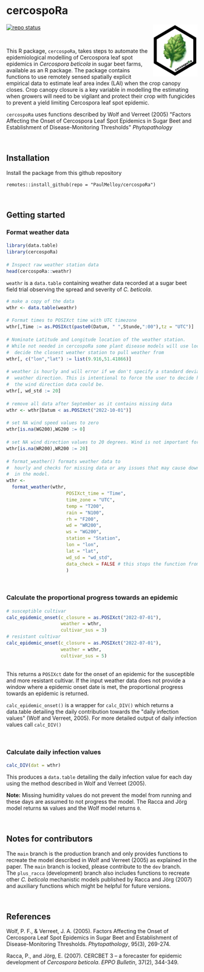 # cercospoRa  
<!-- badges: start -->
<a href="https://paul.melloy.com.au/cercospoRa/"><img src="man/figures/logo.png" align="right" height="138" alt="cercospoRa website" /></a>
[![repo status](https://www.repostatus.org/badges/latest/active.svg)](https://www.repostatus.org/#active)
<!-- badges: end -->
<br>

This R package, `cercospoRa`, takes steps to automate the epidemiological 
modelling of Cercospora leaf spot epidemics in _Cercospora beticola_ in sugar 
beet farms, available as an R package.
The package contains functions to use remotely sensed spatially explicit empirical
data to estimate leaf area index (LAI) when the crop canopy closes. 
Crop canopy closure is a key variable in modelling the estimating when growers 
will need to be vigilant and protect their crop with fungicides to prevent a 
yield limiting Cercospora leaf spot epidemic.  

`cercospoRa` uses functions described by Wolf and Verreet (2005) "Factors 
Affecting the Onset of Cercospora Leaf Spot Epidemics in Sugar Beet and 
Establishment of Disease-Monitoring Thresholds" _Phytopathology_  

<br>  

## Installation  

Install the package from this github repository  

```
remotes::install_github(repo = "PaulMelloy/cercospoRa")
```

<br>  

## Getting started  
### Format weather data  
```r
library(data.table)
library(cercospoRa)

# Inspect raw weather station data
head(cercospoRa::weathr)
```

`weathr` is a `data.table` containing weather data recorded at a sugar beet field 
trial observing the spread and severity of *C. beticola*.

```r
# make a copy of the data
wthr <- data.table(weathr)

# Format times to POSIXct time with UTC timezone
wthr[,Time := as.POSIXct(paste0(Datum, " ",Stunde,":00"),tz = "UTC")]

# Nominate Latitude and Longitude location of the weather station. 
# While not needed in cercospoRa some plant disease models will use location to 
#  decide the closest weather station to pull weather from
wthr[, c("lon","lat") := list(9.916,51.41866)]

# weather is hourly and will error if we don't specify a standard deviation of 
#  weather direction. This is intentional to force the user to decide how variable
#  the wind direction data could be.
wthr[, wd_std := 20]

# remove all data after September as it contains missing data
wthr <- wthr[Datum < as.POSIXct("2022-10-01")]

# set NA wind speed values to zero
wthr[is.na(WG200),WG200 := 0]

# set NA wind direction values to 20 degrees. Wind is not important for this model
wthr[is.na(WR200),WR200 := 20]

# format_weather() formats weather data to 
#  hourly and checks for missing data or any issues that may cause downstream faults
#  in the model.
wthr <- 
  format_weather(wthr,
                      POSIXct_time = "Time",
                      time_zone = "UTC",
                      temp = "T200",
                      rain = "N100",
                      rh = "F200",
                      wd = "WR200",
                      ws = "WG200",
                      station = "Station",
                      lon = "lon",
                      lat = "lat",
                      wd_sd = "wd_std",
                      data_check = FALSE # this stops the function from checking for faults
                      )
```
<br>  

### Calculate the proportional progress towards an epidemic  
```r
# susceptible cultivar
calc_epidemic_onset(c_closure = as.POSIXct("2022-07-01"),
                    weather = wthr,
                    cultivar_sus = 3)
# resistant cultivar                    
calc_epidemic_onset(c_closure = as.POSIXct("2022-07-01"),
                    weather = wthr,
                    cultivar_sus = 5)                    
                    
```
This returns a `POSIXct` date for the onset of an epidemic for the susceptible 
and more resistant cultivar.
If the input weather data does not provide a window where a epidemic onset date 
is met, the proportional progress towards an epidemic is returned.

`calc_epidemic_onset()` is a wrapper for `calc_DIV()` which returns a data.table 
detailing the daily contribution towards the "daily infection values" (Wolf and Verreet, 2005). 
For more detailed output of daily infection values call `calc_DIV()`

<br>  

### Calculate daily infection values  
```r
calc_DIV(dat = wthr)
```
This produces a `data.table` detailing the daily infection value for each day using
the method described in Wolf and Verreet (2005). 

**Note:** Missing humidity values do not prevent the model from running and these
days are assumed to not progress the model. The Racca and Jörg model returns `NA` 
values and the Wolf model returns `0`.  

<br>  

## Notes for contributors  
The `main` branch is the production branch and only provides functions to recreate
the model described in Wolf and Verreet (2005) as explained in the paper. 
The `main` branch is locked, please contribute to the `dev` branch.  
The `plus_racca` (development) branch also includes functions to recreate other 
*C. beticola* mechanistic models published by Racca and Jörg (2007) and auxiliary 
functions which might be helpful for future versions.  

<br>  

## References  
Wolf, P. F., & Verreet, J. A. (2005). Factors Affecting the Onset of Cercospora 
Leaf Spot Epidemics in Sugar Beet and Establishment of Disease-Monitoring 
Thresholds. *Phytopathology*, 95(3), 269-274.  

Racca, P., and Jörg, E. (2007). CERCBET 3 – a forecaster for epidemic development 
of *Cercospora beticola*. *EPPO Bulletin*, 37(2), 344-349.  
